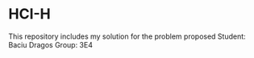 # HCI-H

This repository includes my solution for the problem proposed
Student: Baciu Dragos
Group: 3E4
